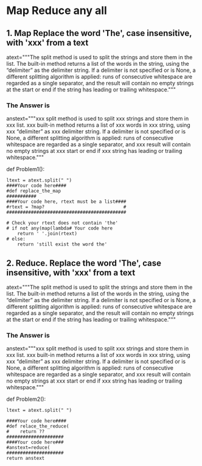 # Map Reduce any all 

## 1. Map Replace the word 'The', case insensitive, with 'xxx' from a text

atext="""The split method is used to split the strings and store them in the list. The built-in method returns a list of the words in the string, using the “delimiter” as the delimiter string. If a delimiter is not specified or is None, a different splitting algorithm is applied: runs of consecutive whitespace are regarded as a single separator, and the result will contain no empty strings at the start or end if the string has leading or trailing whitespace."""

### The Answer is

anstext="""xxx split method is used to split xxx strings and store them in xxx list. xxx built-in method returns a list of xxx words in xxx string, using xxx “delimiter” as xxx delimiter string. If a delimiter is not specified or is None, a different splitting algorithm is applied: runs of consecutive whitespace are regarded as a single separator, and xxx result will contain no empty strings at xxx start or end if xxx string has leading or trailing whitespace."""

def Problem1():

    ltext = atext.split(" ")
    ####Your code here####
    #def replace_the_map
    ###########
    ####Your code here, rtext must be a list####
    #rtext = ?map?                             #
    ############################################
    
    # Check your rtext does not contain 'the'
    # if not any(map(lambda# Your code here
        return ' '.join(rtext)
    # else:
        return 'still exist the word the'


## 2. Reduce.  Replace the word 'The', case insensitive, with 'xxx' from a text

atext="""The split method is used to split the strings and store them in the list. The built-in method returns a list of the words in the string, using the “delimiter” as the delimiter string. If a delimiter is not specified or is None, a different splitting algorithm is applied: runs of consecutive whitespace are regarded as a single separator, and the result will contain no empty strings at the start or end if the string has leading or trailing whitespace."""

### The Answer is

anstext="""xxx split method is used to split xxx strings and store them in xxx list. xxx built-in method returns a list of xxx words in xxx string, using xxx “delimiter” as xxx delimiter string. If a delimiter is not specified or is None, a different splitting algorithm is applied: runs of consecutive whitespace are regarded as a single separator, and xxx result will contain no empty strings at xxx start or end if xxx string has leading or trailing whitespace."""

def Problem2():

    ltext = atext.split(" ")

    ####Your code here####
    #def relace_the_reduce(
    #    return ??
    #####################
    ####Your code here###
    #anstext=reduce(
    #####################
    return anstext


